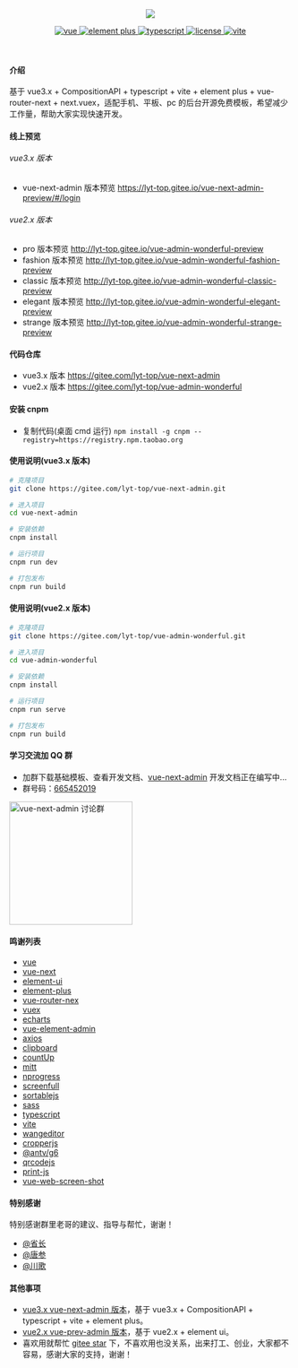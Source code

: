 <div align="center">
	<img src="https://gitee.com/lyt-top/vue-next-admin-images/raw/master/logo/logo-text.svg">
	<p align="center">
	    <a href="https://v3.vuejs.org/" target="_blank">
	        <img src="https://img.shields.io/badge/vue.js-vue3.x-green" alt="vue">
	    </a>
	    <a href="https://element-plus.gitee.io/#/zh-CN/component/changelog" target="_blank">
	        <img src="https://img.shields.io/badge/element--plus-%3E1.0.0-blue" alt="element plus">
	    </a>
		<a href="https://www.tslang.cn/" target="_blank">
	        <img src="https://img.shields.io/badge/typescript-%3E4.0.0-blue" alt="typescript">
	    </a>
		<a href="https://gitee.com/lyt-top/vue-next-admin/blob/master/LICENSE" target="_blank">
		    <img src="https://img.shields.io/badge/vite-%3E2.0.0-yellow" alt="license">
		</a>
		<a href="https://vitejs.dev/" target="_blank">
		    <img src="https://img.shields.io/badge/license-MIT-success" alt="vite">
		</a>
	</p>
	<p>&nbsp;</p>
</div>

#### 介绍

基于 vue3.x + CompositionAPI + typescript + vite + element plus + vue-router-next + next.vuex，适配手机、平板、pc 的后台开源免费模板，希望减少工作量，帮助大家实现快速开发。

#### 线上预览

###### vue3.x 版本

- vue-next-admin 版本预览 <a href="https://lyt-top.gitee.io/vue-next-admin-preview/#/login" target="_blank">https://lyt-top.gitee.io/vue-next-admin-preview/#/login</a>

###### vue2.x 版本

- pro 版本预览 <a href="http://lyt-top.gitee.io/vue-admin-wonderful-preview" target="_blank">http://lyt-top.gitee.io/vue-admin-wonderful-preview</a>
- fashion 版本预览 <a href="http://lyt-top.gitee.io/vue-admin-wonderful-fashion-preview" target="_blank">http://lyt-top.gitee.io/vue-admin-wonderful-fashion-preview</a>
- classic 版本预览 <a href="http://lyt-top.gitee.io/vue-admin-wonderful-classic-preview" target="_blank">http://lyt-top.gitee.io/vue-admin-wonderful-classic-preview</a>
- elegant 版本预览 <a href="http://lyt-top.gitee.io/vue-admin-wonderful-elegant-preview" target="_blank">http://lyt-top.gitee.io/vue-admin-wonderful-elegant-preview</a>
- strange 版本预览 <a href="http://lyt-top.gitee.io/vue-admin-wonderful-strange-preview" target="_blank">http://lyt-top.gitee.io/vue-admin-wonderful-strange-preview</a>

#### 代码仓库

- vue3.x 版本 <a href="https://gitee.com/lyt-top/vue-next-admin" target="_blank">https://gitee.com/lyt-top/vue-next-admin</a>
- vue2.x 版本 <a href="https://gitee.com/lyt-top/vue-admin-wonderful" target="_blank">https://gitee.com/lyt-top/vue-admin-wonderful</a>

#### 安装 cnpm

- 复制代码(桌面 cmd 运行) `npm install -g cnpm --registry=https://registry.npm.taobao.org`

#### 使用说明(vue3.x 版本)

```bash
# 克隆项目
git clone https://gitee.com/lyt-top/vue-next-admin.git

# 进入项目
cd vue-next-admin

# 安装依赖
cnpm install

# 运行项目
cnpm run dev

# 打包发布
cnpm run build
```

#### 使用说明(vue2.x 版本)

```bash
# 克隆项目
git clone https://gitee.com/lyt-top/vue-admin-wonderful.git

# 进入项目
cd vue-admin-wonderful

# 安装依赖
cnpm install

# 运行项目
cnpm run serve

# 打包发布
cnpm run build
```

#### 学习交流加 QQ 群

- 加群下载基础模板、查看开发文档、<a href="https://lyt-top.gitee.io/vue-next-admin-preview/#/login" target="_blank">vue-next-admin</a> 开发文档正在编写中...
- 群号码：<a target="_blank" href="https://qm.qq.com/cgi-bin/qm/qr?k=RdUY97Vx0T0vZ_1OOu-X1yFNkWgDwbjC&jump_from=webapi">665452019</a>

<a target="_blank" href="https://qm.qq.com/cgi-bin/qm/qr?k=RdUY97Vx0T0vZ_1OOu-X1yFNkWgDwbjC&jump_from=webapi">
<img src="https://gitee.com/lyt-top/vue-next-admin-images/raw/master/user/qqs.png" width="220" alt="vue-next-admin 讨论群" title="vue-next-admin 讨论群"/></a>

#### 鸣谢列表

- <a href="https://github.com/vuejs/vue" target="_blank">vue</a>
- <a href="https://github.com/vuejs/vue-next" target="_blank">vue-next</a>
- <a href="https://github.com/ElemeFE/element" target="_blank">element-ui</a>
- <a href="https://github.com/element-plus/element-plus" target="_blank">element-plus</a>
- <a href="https://github.com/vuejs/vue-router-next" target="_blank">vue-router-nex</a>
- <a href="https://github.com/vuejs/vuex" target="_blank">vuex</a>
- <a href="https://github.com/apache/echarts" target="_blank">echarts</a>
- <a href="https://github.com/PanJiaChen/vue-element-admin" target="_blank">vue-element-admin</a>
- <a href="https://github.com/axios/axios" target="_blank">axios</a>
- <a href="https://github.com/zenorocha/clipboard.js" target="_blank">clipboard</a>
- <a href="https://github.com/inorganik/countUp.js" target="_blank">countUp</a>
- <a href="https://github.com/developit/mitt" target="_blank">mitt</a>
- <a href="https://github.com/rstacruz/nprogress" target="_blank">nprogress</a>
- <a href="https://github.com/sindresorhus/screenfull.js" target="_blank">screenfull</a>
- <a href="https://github.com/SortableJS/Sortable" target="_blank">sortablejs</a>
- <a href="https://github.com/sass/sass" target="_blank">sass</a>
- <a href="https://github.com/microsoft/TypeScript" target="_blank">typescript</a>
- <a href="https://github.com/vitejs/vite" target="_blank">vite</a>
- <a href="https://github.com/wangeditor-team/wangEditor" target="_blank">wangeditor</a>
- <a href="https://github.com/fengyuanchen/cropperjs" target="_blank">cropperjs</a>
- <a href="https://github.com/antvis/g6" target="_blank">@antv/g6</a>
- <a href="https://github.com/davidshimjs/qrcodejs" target="_blank">qrcodejs</a>
- <a href="https://github.com/crabbly/Print.js" target="_blank">print-js</a>
- <a href="https://github.com/likaia/screen-shot" target="_blank">vue-web-screen-shot</a>

#### 特别感谢

特别感谢群里老哥的建议、指导与帮忙，谢谢！

- <a href="https://gitee.com/click33/sa-plus" target="_blank">@省长</a>
- <a href="https://gitee.com/jskz/Jskz-SpringCloud" target="_blank">@唐参
- <a href="https://gitee.com/chuange" target="_blank">@川歌</a>

#### 其他事项

- <a href="https://lyt-top.gitee.io/vue-next-admin-preview/#/login" target="_blank">vue3.x vue-next-admin 版本</a>，基于 vue3.x + CompositionAPI + typescript + vite + element plus。
- <a href="http://lyt-top.gitee.io/vue-admin-wonderful-preview/#/login" target="_blank">vue2.x vue-prev-admin 版本</a>，基于 vue2.x + element ui。
- 喜欢用就帮忙 <a href="https://gitee.com/lyt-top/vue-next-admin" target="_blank">gitee star</a> 下，不喜欢用也没关系，出来打工、创业，大家都不容易，感谢大家的支持，谢谢！
